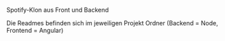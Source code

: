 Spotify-Klon aus Front und Backend

Die Readmes befinden sich im jeweiligen Projekt Ordner (Backend = Node, Frontend = Angular)

